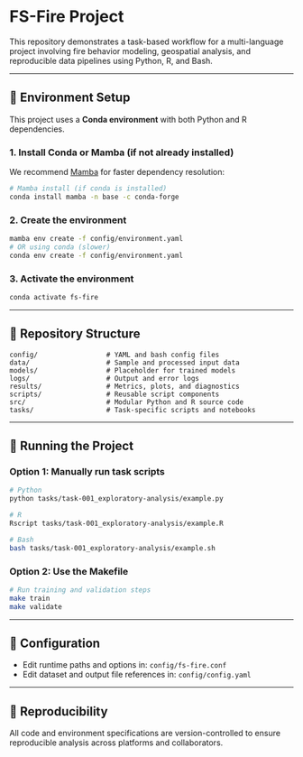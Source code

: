 # FS-Fire Project

This repository demonstrates a task-based workflow for a multi-language project involving fire behavior modeling, geospatial analysis, and reproducible data pipelines using Python, R, and Bash.

---

## 🔧 Environment Setup

This project uses a **Conda environment** with both Python and R dependencies.

### 1. Install Conda or Mamba (if not already installed)

We recommend [Mamba](https://github.com/mamba-org/mamba) for faster dependency resolution:

```bash
# Mamba install (if conda is installed)
conda install mamba -n base -c conda-forge
```

### 2. Create the environment

```bash
mamba env create -f config/environment.yaml
# OR using conda (slower)
conda env create -f config/environment.yaml
```

### 3. Activate the environment

```bash
conda activate fs-fire
```

---

## 📁 Repository Structure

```text
config/                 # YAML and bash config files
data/                   # Sample and processed input data
models/                 # Placeholder for trained models
logs/                   # Output and error logs
results/                # Metrics, plots, and diagnostics
scripts/                # Reusable script components
src/                    # Modular Python and R source code
tasks/                  # Task-specific scripts and notebooks
```

---

## 🚀 Running the Project

### Option 1: Manually run task scripts

```bash
# Python
python tasks/task-001_exploratory-analysis/example.py

# R
Rscript tasks/task-001_exploratory-analysis/example.R

# Bash
bash tasks/task-001_exploratory-analysis/example.sh
```

### Option 2: Use the Makefile

```bash
# Run training and validation steps
make train
make validate
```

---

## 🔄 Configuration

- Edit runtime paths and options in: `config/fs-fire.conf`
- Edit dataset and output file references in: `config/config.yaml`

---

## 🧪 Reproducibility

All code and environment specifications are version-controlled to ensure reproducible analysis across platforms and collaborators.

